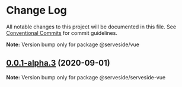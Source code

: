 # Change Log

All notable changes to this project will be documented in this file.
See [Conventional Commits](https://conventionalcommits.org) for commit guidelines.



**Note:** Version bump only for package @serveside/vue





## [0.0.1-alpha.3](https://github.com/serveside/serveside/compare/v0.0.1-alpha.2...v0.0.1-alpha.3) (2020-09-01)

**Note:** Version bump only for package @serveside/serveside-vue
